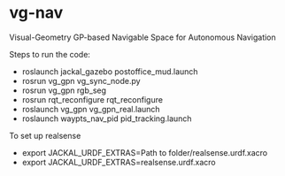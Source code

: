 # vg-nav
Visual-Geometry GP-based Navigable Space for Autonomous Navigation

Steps to run the code:
- roslaunch jackal_gazebo postoffice_mud.launch
- rosrun vg_gpn vg_sync_node.py
- rosrun vg_gpn rgb_seg 
- rosrun rqt_reconfigure rqt_reconfigure 
- roslaunch vg_gpn vg_gpn_real.launch 
- roslaunch waypts_nav_pid pid_tracking.launch 


To set up realsense
- export JACKAL_URDF_EXTRAS=Path to folder/realsense.urdf.xacro
- export JACKAL_URDF_EXTRAS=realsense.urdf.xacro 